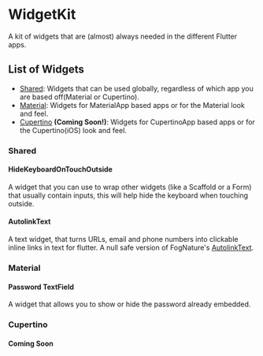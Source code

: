 # WidgetKit

A kit of widgets that are (almost) always needed in the different Flutter apps.

## List of Widgets

- [Shared](#shared): Widgets that can be used globally, regardless of which app you are based off(Material or Cupertino).
- [Material](#material): Widgets for MaterialApp based apps or for the Material look and feel.
- [Cupertino](#cupertino) **(Coming Soon!)**: Widgets for CupertinoApp based apps or for the Cupertino(iOS) look and feel.

### Shared

#### HideKeyboardOnTouchOutside

A widget that you can use to wrap other widgets (like a Scaffold or a Form) that usually contain inputs, this will help hide the keyboard when touching outside.

#### AutolinkText

A text widget, that turns URLs, email and phone numbers into clickable inline links in text for flutter. A null safe version of FogNature's [AutolinkText](https://github.com/FogNature/flutter_autolink_text).

### Material

#### Password TextField

A widget that allows you to show or hide the password already embedded.

### Cupertino

#### Coming Soon
